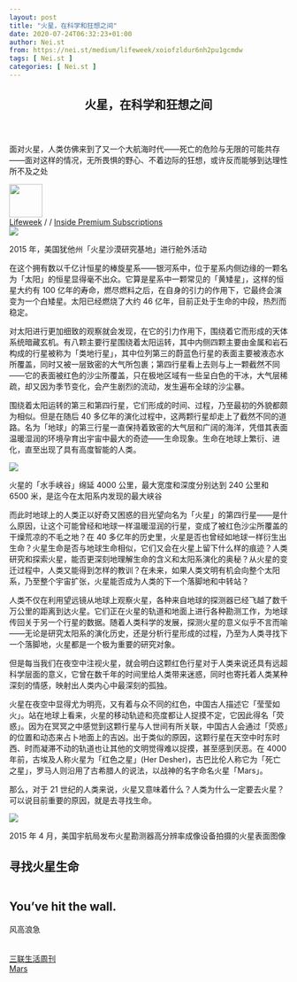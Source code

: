 ```yaml
---
layout: post
title: "火星，在科学和狂想之间"
date: 2020-07-24T06:32:23+01:00
author: Nei.st
from: https://nei.st/medium/lifeweek/xoiofzldur6nh2pu1gcmdw
tags: [ Nei.st ]
categories: [ Nei.st ]
---
```


<article class="post-23400 post type-post status-publish format-standard hentry category-lifeweek tag-mars" id="post-23400"> <header class="page-header medium Archives"><div class="page-header__image"></div><div class="page-header__content"><h1 class="page-title text-align-center">火星，在科学和狂想之间</h1></div> </header><div class="entry-content aesop-entry-content" id="post-23400-content"><link as="font" crossorigin="anonymous" href="//cdn.jsdelivr.net/gh/0nd1jyU39XQ/_/glyph/font-face/0uIzqoZjSuJfvSBnvgXTcApMtcVhMcpr.woff" rel="preload" type="font/woff"/><link as="font" crossorigin="anonymous" href="//cdn.jsdelivr.net/gh/0nd1jyU39XQ/_/glyph/font-face/1sTnSLZWDKucPX6SAk.woff" rel="preload" type="font/woff"/><p class="blog-post__description">面对火星，人类仿佛来到了又一个大航海时代——死亡的危险与无限的可能共存——面对这样的情况，无所畏惧的野心、不着边际的狂想，或许反而能够到达理性所不及之处</p><span id="more-23400"></span><div class="entry-meta"><div class="entry-meta__avatars"><img class="avatar avatar-60 photo" height="60" src="https://cdn.jsdelivr.net/gh/0nd1jyU39XQ/_/img/1/8adc5f3a-a69e-7876-1bba-9823cdc5b4c1.jpg" width="60"/></div><div class="entry-meta__text"> <span class="byline"><a class="url fn" href="/category/medium/lifeweek">Lifeweek</a> <span aria-hidden="true">/ <span aria-hidden="true">/ <span class="byline"><a class="url fn" href="https://nei.st/medium/che">Inside Premium Subscriptions</a></span></span></span></span></div></div><div class="container img"><img src="https://cdn.jsdelivr.net/gh/0nd1jyU39XQ/_/img/1/1547614084371hdoum.jpg"/><p>2015 年，美国犹他州「火星沙漠研究基地」进行舱外活动</p></div><p>在这个拥有数以千亿计恒星的棒旋星系——银河系中，位于星系内侧边缘的一颗名为「太阳」的恒星显得毫不出众。它算是星系中一颗常见的「黄矮星」，这样的恒星大约有 100 亿年的寿命，燃尽燃料之后，在自身的引力的作用下，它最终会演变为一个白矮星。太阳已经燃烧了大约 46 亿年，目前正处于生命的中段，热烈而稳定。</p><p>对太阳进行更加细致的观察就会发现，在它的引力作用下，围绕着它而形成的天体系统暗藏玄机。有八颗主要行星围绕着太阳运转，其中内侧四颗主要由金属和岩石构成的行星被称为「类地行星」，其中位列第三的蔚蓝色行星的表面主要被液态水所覆盖，同时又被一层致密的大气所包裹；第四行星看上去则与上一颗截然不同——它的表面被红色的沙尘所覆盖，只在极地区域有一些呈白色的干冰，大气层稀疏，却又因为季节变化，会产生剧烈的流动，发生遍布全球的沙尘暴。</p><p>围绕着太阳运转的第三和第四行星，它们形成的时间、过程，乃至最初的外貌都颇为相似。但是在随后 40 多亿年的演化过程中，这两颗行星却走上了截然不同的道路。名为「地球」的第三行星一直保持着致密的大气层和广阔的海洋，凭借其表面温暖湿润的环境孕育出宇宙中最大的奇迹——生命现象。生命在地球上繁衍、进化，直至出现了具有高度智能的人类。</p><div class="container img"><img src="https://cdn.jsdelivr.net/gh/0nd1jyU39XQ/_/img/1/1547614099854pqxsp.jpg"/><p>火星的「水手峡谷」绵延 4000 公里，最大宽度和深度分别达到 240 公里和 6500 米，是迄今在太阳系内发现的最大峡谷</p><div class="code-block code-block-1" style="margin: 8px 0; clear: both;"><div class="container ads_KbHEVhh8Rw"><div class="card card--blog post-sidebar"><div class="card-body"><div class="logo_ngcontent-kty-0"> </div><div class="iframe-blocker U6XAMK63Vh00WqvF2BacIQ"><div class="background-h60B"> </div><div class="WumZiPCS4MeMw4pxQ"> </div></div></div><div class="card-footer"><div class="card-footer-wrapper" layout="row bottom-left"></div></div></div></div></div></div><p>而此时地球上的人类正以好奇又困惑的目光望向名为「火星」的第四行星——是什么原因，让这个可能曾经和地球一样温暖湿润的行星，变成了被红色沙尘所覆盖的干燥荒凉的不毛之地？在 40 多亿年的历史里，火星是否也曾经如地球一样衍生出生命？火星生命是否与地球生命相似，它们又会在火星上留下什么样的痕迹？人类研究和探索火星，能否更深刻地理解生命的含义和太阳系演化的奥秘？从火星的变迁过程中，人类又能得到怎样的教训？在未来，如果人类文明有机会向整个太阳系，乃至整个宇宙扩张，火星能否成为人类的下一个落脚地和中转站？</p><p>人类不仅在利用望远镜从地球上观察火星，各种来自地球的探测器已经飞越了数千万公里的距离到达火星。它们正在火星的轨道和地面上进行各种勘测工作，为地球传回关于另一个行星的数据。随着人类科学的发展，探测火星的意义似乎不言而喻——无论是研究太阳系的演化历史，还是分析行星形成的过程，乃至为人类寻找下一个落脚地，火星都是一个极为重要的研究对象。</p><p>但是每当我们在夜空中注视火星，就会明白这颗红色行星对于人类来说还具有远超科学层面的意义，它曾在数千年的时间里给人类带来迷惑，同时也寄托着人类某种深刻的情感，映射出人类内心中最深刻的孤独。</p><p>火星在夜空中显得尤为明亮，又有着与众不同的红色，中国古人描述它「莹莹如火」。站在地球上看来，火星的移动轨迹和亮度都让人捉摸不定，它因此得名「荧惑」。因为在冥冥之中感觉到这颗行星与人世间有所关联，中国古人会通过「荧惑」的位置和动态来占卜地面上的吉凶。出于类似的原因，这颗行星在天空中时东时西、时而凝滞不动的轨道也让其他的文明觉得难以捉摸，甚至感到厌恶。在 4000 年前，古埃及人称火星为「红色之星」(Her Desher)，古巴比伦人称它为「死亡之星」，罗马人则沿用了古希腊人的说法，以战神的名字命名火星「Mars」。</p><p>那么，对于 21 世纪的人类来说，火星又意味着什么？人类为什么一定要去火星？可以说目前重要的原因，就是去寻找生命。</p><div class="container img"><img src="https://cdn.jsdelivr.net/gh/0nd1jyU39XQ/_/img/1/1547614112090vvtgg.jpg"/><p>2015 年 4 月，美国宇航局发布火星勘测器高分辨率成像设备拍摄的火星表面图像</p><div class="code-block code-block-1" style="margin: 8px 0; clear: both;"><div class="container ads_KbHEVhh8Rw"><div class="card card--blog post-sidebar"><div class="card-body"><div class="logo_ngcontent-kty-0"> </div><div class="iframe-blocker U6XAMK63Vh00WqvF2BacIQ"><div class="background-h60B"> </div><div class="WumZiPCS4MeMw4pxQ"> </div></div></div><div class="card-footer"><div class="card-footer-wrapper" layout="row bottom-left"></div></div></div></div></div></div><h2>寻找火星生命</h2><div class="aesop-content-comp-wrap aesop-content-comp-columns-1" id="aesop-content-component"><div class="container img gfw edge"><div class="BarrierFailsafe__fullBarrier___2bFWd"><div class="aspectRatioPlaceholder nykpaywall"><div class="progressiveMedia" data-height="880" data-width="1040"> <canvas class="progressiveMedia-canvas"></canvas> <img alt="" class="progressiveMedia-image lazyload" data-src="https://cdn.jsdelivr.net/gh/0nd1jyU39XQ/_/img/1/full-desktop@2x.png" src="https://cdn.jsdelivr.net/gh/0nd1jyU39XQ/_/img/1/full-desktop@2x.png"/></div></div><h1 class="BarrierFailsafe__header___1VGQh">You’ve hit the wall.</h1><div class="BarrierFailsafe__body___2hQxl">风高浪急 <a class="wdAUwEkxSXQjBoQ" href="https://nei.st/medium/j2c6srlbezlceyrdintsxq" rel="noopener noreferrer nofollow" target="_blank"><span class="svgIcon svgIcon--questionMark svgIcon--19px"></span></a></div></div></div></div><div class="container qyoLgsBMfk2RyP6PZqEQUQ"><div class="TA9FsqtAclEQEnnC"><a class="q9pBoz6iftkg" href="https://nei.st/medium/che?source=https://www.bloomberg.com/opinion/articles/2020-07-09/china-s-chip-dreams-at-smic-cost-investors-a-patriot-s-premium" rel="noopener noreferrer nofollow"><div class="ISq0AssRMiRdK46s31e1tA"><div class="VBC0sS11TRzyNj7ur4DqLQ"></div></div></a></div></div><div class="code-block code-block-2" style="margin: 8px 0; clear: both;"> <br/><div class="container ads_KbHEVhh8Rw"><div class="card card--blog post-sidebar"><div class="card-body"><div class="logo_ngcontent-kty-0"> </div><div class="iframe-blocker U6XAMK63Vh00WqvF2BacIQ"><div class="background-h60B"> </div><div class="WumZiPCS4MeMw4pxQ"> </div></div></div><div class="card-footer"><div class="card-footer-wrapper" layout="row bottom-left"></div></div></div></div></div></div> <footer class="entry-footer"><div class="categories icon-link"><a href="https://nei.st/category/medium/lifeweek" rel="category tag">三联生活周刊</a></div><div class="tags icon-link"><a href="https://nei.st/tag/mars" rel="tag">Mars</a></div> </footer></article>
